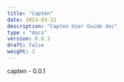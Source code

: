 ```yaml
---
title: "Capten"
date: 2023-03-31
description: "Capten User Guide doc"
type : "docs"
version: 0.0.1
draft: false
weight: 3
---
```


capten - 0.0.1